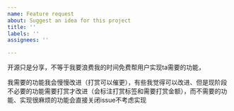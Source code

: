 ```yaml
---
name: Feature request
about: Suggest an idea for this project
title: ''
labels: ''
assignees: ''

---
```


开源只是分享，不等于我要浪费我的时间免费帮用户实现ta需要的功能，

我需要的功能我会慢慢改进（打赏可以催更），有些我觉得可以改进、但是现阶段不必要的功能需要打赏才改进（会标注打赏标签和需要打赏金额），而不需要的功能、实现很麻烦的功能会直接关闭issue不考虑实现
